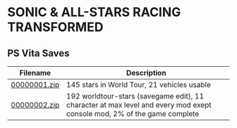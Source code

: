 # SONIC & ALL-STARS RACING TRANSFORMED

## PS Vita Saves

| Filename | Description |
|----------|-------------|
| [00000001.zip](00000001.zip) | 145 stars in World Tour, 21 vehicles usable  |
| [00000002.zip](00000002.zip) | 192 worldtour-stars (savegame edit), 11 character at max level and every mod exept console mod, 2% of the game complete  |
